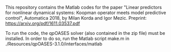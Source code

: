 This repository contains the Matlab codes for the paper "Linear predictors for nonlinear dynamical systems: Koopman operator meets model predictive control", Automatica 2018, by Milan Korda and Igor Mezic. Preprint: https://arxiv.org/pdf/1611.03537.pdf

To run the code, the qpOASES solver (also contained in the zip file) must be installed. In order to do so, run the Matlab script make.m in ./Resources/qpOASES-3.1.0/interfaces/matlab